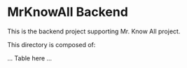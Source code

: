 # MrKnowAll Backend

This is the backend project supporting Mr. Know All project.

This directory is composed of:

... Table here ...